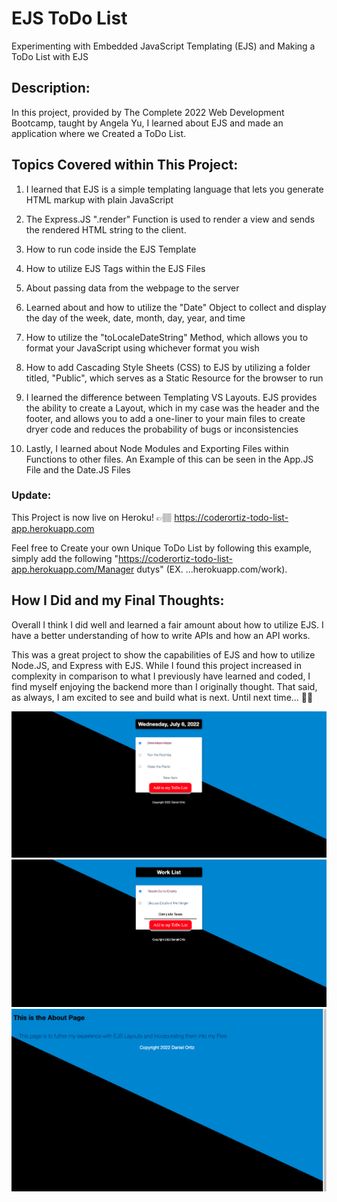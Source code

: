# EJS ToDo List

Experimenting with Embedded JavaScript Templating (EJS) and Making a ToDo List with EJS

## Description:

In this project, provided by The Complete 2022 Web Development Bootcamp, taught by Angela Yu, I learned about EJS and made an application where we Created a ToDo List.

## Topics Covered within This Project:

1. I learned that EJS is a simple templating language that lets you generate HTML markup with plain JavaScript

2. The Express.JS ".render" Function is used to render a view and sends the rendered HTML string to the client.

3. How to run code inside the EJS Template

4. How to utilize EJS Tags within the EJS Files

5. About passing data from the webpage to the server

6. Learned about and how to utilize the "Date" Object to collect and display the day of the week, date, month, day, year, and time 

7. How to utilize the "toLocaleDateString" Method, which allows you to format your JavaScript using whichever format you wish

8. How to add Cascading Style Sheets (CSS) to EJS by utilizing a folder titled, "Public", which serves as a Static Resource for the browser to run

9. I learned the difference between Templating VS Layouts. EJS provides the ability to create a Layout, which in my case was the header and the footer, and allows you to add a one-liner to your main files to create dryer code and reduces the probability of bugs or inconsistencies

10. Lastly, I learned about Node Modules and Exporting Files within Functions to other files. An Example of this can be seen in the App.JS File and the Date.JS Files

### Update:
This Project is now live on Heroku! 👉🏽 https://coderortiz-todo-list-app.herokuapp.com

Feel free to Create your own Unique ToDo List by following this example, simply add the following "https://coderortiz-todo-list-app.herokuapp.com/Manager dutys" (EX. ...herokuapp.com/work).

## How I Did and my Final Thoughts:

Overall I think I did well and learned a fair amount about how to utilize EJS. I have a better understanding of how to write APIs and how an API works.

This was a great project to show the capabilities of EJS and how to utilize Node.JS, and Express with EJS. While I found this project increased in complexity in comparison to what I previously have learned and coded, I find myself enjoying the backend more than I originally thought. That said, as always, I am excited to see and build what is next. Until next time... 👍🏼



![webpage snapshot](/images/home-route.png)
![webpage snapshot](/images/work-route.png)
![webpage snapshot](/images/about-route.png)

